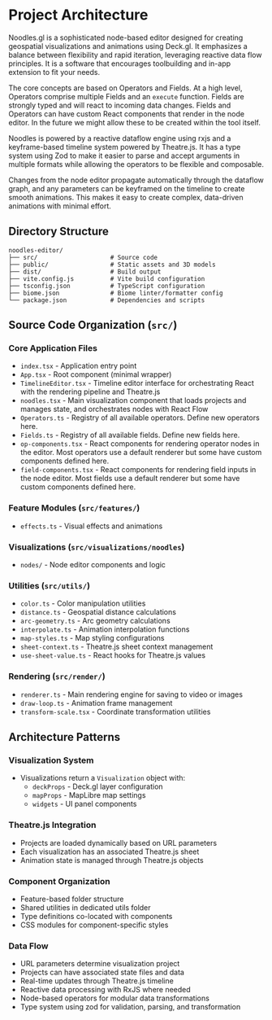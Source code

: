 # Project Architecture

Noodles.gl is a sophisticated node-based editor designed for creating geospatial visualizations and animations using Deck.gl. It emphasizes a balance between flexibility and rapid iteration, leveraging reactive data flow principles. It is a software that encourages toolbuilding and in-app extension to fit your needs.

The core concepts are based on Operators and Fields. At a high level, Operators comprise multiple Fields and an `execute` function. Fields are strongly typed and will react to incoming data changes. Fields and Operators can have custom React components that render in the node editor. In the future we might allow these to be created within the tool itself.

Noodles is powered by a reactive dataflow engine using rxjs and a keyframe-based timeline system powered by Theatre.js. It has a type system using Zod to make it easier to parse and accept arguments in multiple formats while allowing the operators to be flexible and composable.

Changes from the node editor propagate automatically through the dataflow graph, and any parameters can be keyframed on the timeline to create smooth animations. This makes it easy to create complex, data-driven animations with minimal effort.

## Directory Structure

```
noodles-editor/
├── src/                    # Source code
├── public/                 # Static assets and 3D models
├── dist/                   # Build output
├── vite.config.js          # Vite build configuration
├── tsconfig.json           # TypeScript configuration
├── biome.json              # Biome linter/formatter config
└── package.json            # Dependencies and scripts
```

## Source Code Organization (`src/`)

### Core Application Files

- `index.tsx` - Application entry point
- `App.tsx` - Root component (minimal wrapper)
- `TimelineEditor.tsx` - Timeline editor interface for orchestrating React with the rendering pipeline and Theatre.js
- `noodles.tsx` - Main visualization component that loads projects and manages state, and orchestrates nodes with React Flow
- `Operators.ts` - Registry of all available operators. Define new operators here.
- `Fields.ts` - Registry of all available fields. Define new fields here.
- `op-components.tsx` - React components for rendering operator nodes in the editor. Most operators use a default renderer but some have custom components defined here.
- `field-components.tsx` - React components for rendering field inputs in the node editor. Most fields use a default renderer but some have custom components defined here.

### Feature Modules (`src/features/`)

- `effects.ts` - Visual effects and animations

### Visualizations (`src/visualizations/noodles`)

- `nodes/` - Node editor components and logic

### Utilities (`src/utils/`)

- `color.ts` - Color manipulation utilities
- `distance.ts` - Geospatial distance calculations
- `arc-geometry.ts` - Arc geometry calculations
- `interpolate.ts` - Animation interpolation functions
- `map-styles.ts` - Map styling configurations
- `sheet-context.ts` - Theatre.js sheet context management
- `use-sheet-value.ts` - React hooks for Theatre.js values

### Rendering (`src/render/`)

- `renderer.ts` - Main rendering engine for saving to video or images
- `draw-loop.ts` - Animation frame management
- `transform-scale.tsx` - Coordinate transformation utilities

## Architecture Patterns

### Visualization System

- Visualizations return a `Visualization` object with:
  - `deckProps` - Deck.gl layer configuration
  - `mapProps` - MapLibre map settings
  - `widgets` - UI panel components

### Theatre.js Integration

- Projects are loaded dynamically based on URL parameters
- Each visualization has an associated Theatre.js sheet
- Animation state is managed through Theatre.js objects

### Component Organization

- Feature-based folder structure
- Shared utilities in dedicated utils folder
- Type definitions co-located with components
- CSS modules for component-specific styles

### Data Flow

- URL parameters determine visualization project
- Projects can have associated state files and data
- Real-time updates through Theatre.js timeline
- Reactive data processing with RxJS where needed
- Node-based operators for modular data transformations
- Type system using zod for validation, parsing, and transformation
